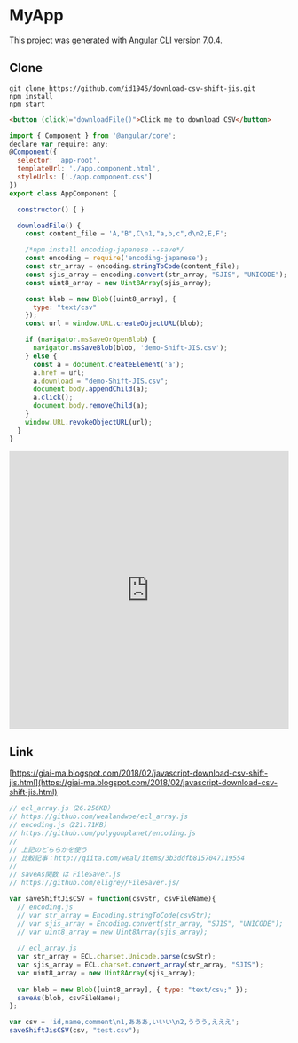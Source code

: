 # MyApp

This project was generated with [Angular CLI](https://github.com/angular/angular-cli) version 7.0.4.

## Clone

````
git clone https://github.com/id1945/download-csv-shift-jis.git
npm install
npm start
````

```html
<button (click)="downloadFile()">Click me to download CSV</button>
```

```javascript
import { Component } from '@angular/core';
declare var require: any;
@Component({
  selector: 'app-root',
  templateUrl: './app.component.html',
  styleUrls: ['./app.component.css']
})
export class AppComponent {

  constructor() { }

  downloadFile() {
    const content_file = 'A,"B",C\n1,"a,b,c",d\n2,E,F';

    /*npm install encoding-japanese --save*/
    const encoding = require('encoding-japanese');
    const str_array = encoding.stringToCode(content_file);
    const sjis_array = encoding.convert(str_array, "SJIS", "UNICODE");
    const uint8_array = new Uint8Array(sjis_array);

    const blob = new Blob([uint8_array], {
      type: "text/csv"
    });
    const url = window.URL.createObjectURL(blob);

    if (navigator.msSaveOrOpenBlob) {
      navigator.msSaveBlob(blob, 'demo-Shift-JIS.csv');
    } else {
      const a = document.createElement('a');
      a.href = url;
      a.download = "demo-Shift-JIS.csv";
      document.body.appendChild(a);
      a.click();
      document.body.removeChild(a);
    }
    window.URL.revokeObjectURL(url);
  }
}
```
<embed src="https://stackblitz.com/edit/download-csv-shift-jis?embed=1&file=src/app/app.component.ts&view=preview" style="width:100%; height:500px;"/>

## Link
[https://giai-ma.blogspot.com/2018/02/javascript-download-csv-shift-jis.html](https://giai-ma.blogspot.com/2018/02/javascript-download-csv-shift-jis.html)

```javascript
// ecl_array.js（26.256KB）
// https://github.com/wealandwoe/ecl_array.js
// encoding.js（221.71KB）
// https://github.com/polygonplanet/encoding.js
//
// 上記のどちらかを使う
// 比較記事：http://qiita.com/weal/items/3b3ddfb8157047119554
//
// saveAs関数 は FileSaver.js
// https://github.com/eligrey/FileSaver.js/

var saveShiftJisCSV = function(csvStr, csvFileName){
  // encoding.js
  // var str_array = Encoding.stringToCode(csvStr);
  // var sjis_array = Encoding.convert(str_array, "SJIS", "UNICODE");
  // var uint8_array = new Uint8Array(sjis_array);
  
  // ecl_array.js
  var str_array = ECL.charset.Unicode.parse(csvStr);
  var sjis_array = ECL.charset.convert_array(str_array, "SJIS");
  var uint8_array = new Uint8Array(sjis_array);
  
  var blob = new Blob([uint8_array], { type: "text/csv;" });
  saveAs(blob, csvFileName);
};

var csv = 'id,name,comment\n1,あああ,いいい\n2,ううう,えええ';
saveShiftJisCSV(csv, "test.csv");
```
